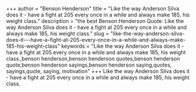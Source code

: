 +++
author = "Benson Henderson"
title = "Like the way Anderson Silva does it - have a fight at 205 every once in a while and always make 185, his weight class."
description = "the best Benson Henderson Quote: Like the way Anderson Silva does it - have a fight at 205 every once in a while and always make 185, his weight class."
slug = "like-the-way-anderson-silva-does-it---have-a-fight-at-205-every-once-in-a-while-and-always-make-185-his-weight-class"
keywords = "Like the way Anderson Silva does it - have a fight at 205 every once in a while and always make 185, his weight class.,benson henderson,benson henderson quotes,benson henderson quote,benson henderson sayings,benson henderson saying,quotes, sayings,quote, saying, motivation"
+++
Like the way Anderson Silva does it - have a fight at 205 every once in a while and always make 185, his weight class.
